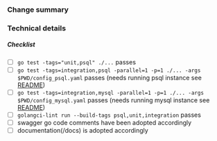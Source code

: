 <!--
Thank you for your pull request. Please provide a description and check the items in the checklist.

Bug fixes and new features should include tests.
-->

### Change summary
<!-- Please provide what changed from an end users perspective. -->

### Technical details
<!-- Please provide a description what was changed here. -->

##### Checklist
<!-- Remove items that do not apply. For completed items, change [ ] to [x]. -->

- [ ] `go test -tags="unit,psql" ./...` passes
- [ ] `go test -tags=integration,psql -parallel=1 -p=1 ./... -args $PWD/config_psql.yaml` passes (needs running psql instance see [README](./README.md#prepare-dev-database))
- [ ] `go test -tags=integration,mysql -parallel=1 -p=1 ./... -args $PWD/config_mysql.yaml` passes (needs running mysql instance see [README](./README.md#prepare-dev-database))
- [ ] `golangci-lint run --build-tags psql,unit,integration` passes
- [ ] swagger go code comments have been adopted accordingly
- [ ] documentation(/docs) is adopted accordingly

<!-- _NOTE: these things are not required to open a PR and can be done afterwards / while the PR is open._ -->

